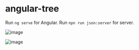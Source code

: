 # angular-tree

Run `ng serve` for Angular.
Run `npn run json:server` for server.

![image](https://github.com/mirunamovi/angular-tree/assets/90201953/86251393-4317-4eda-ab98-9ad9797a0c7c)

![image](https://github.com/mirunamovi/angular-tree/assets/90201953/a73bb8ad-3f7d-4620-8005-c47821f06ca6)

